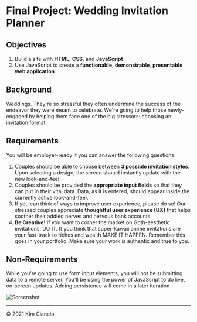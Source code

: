 # Final Project: Wedding Invitation Planner

## Objectives

1. Build a site with **HTML**, **CSS**, and **JavaScript**
2. Use JavaScript to create a **functionable**, **demonstrable**, **presentable web application**

## Background

Weddings. They're so stressful they often undermine the success of the endeavor they were meant to celebrate. We're going to help those newly-engaged by helping them face one of the big stressors: choosing an invitation format.

## Requirements

You will be employer-ready if you can answer the following questions:

1. Couples should be able to choose between **3 possible invitation styles**. Upon selecting a design, the screen should instantly update with the new look-and-feel
2. Couples should be provided the **appropriate input fields** so that they can put in their vital data. Data, as it is entered, should appear inside the currently active look-and-feel.
3. If you can think of ways to improve user experience, please do so! Our stressed couples appreciate **thoughtful user experience (UX)** that helps soother their addled nerves and nervous bank accounts
4. **Be Creative!** If you want to corner the market on Goth-aesthetic invitations, DO IT. If you think that super-kawaii anime invitations are your fast-track to riches and wealth MAKE IT HAPPEN. Remember this goes in your portfolio. Make sure your work is authentic and true to you.

## Non-Requirements

While you're going to use form input elements, you will not be submitting data to a remote server. You'll be using the power of JavaScript to do live, on-screen updates. Adding persistence will come in a later iteration


![Screenshot](weddinginvitescreenshot.png)

- - -
© 2021 Kim Ciancio
